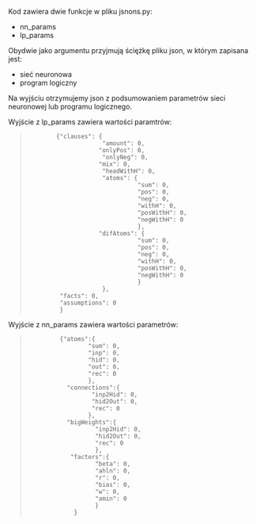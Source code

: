 Kod zawiera dwie funkcje w pliku jsnons.py:
  - nn_params
  - lp_params
  
 Obydwie jako argumentu przyjmują ściężkę pliku json, w którym zapisana jest:
   - sieć neuronowa
   - program logiczny
 
 Na wyjściu otrzymujemy json z podsumowaniem parametrów sieci neuronowej lub programu logicznego.
 
 Wyjście z lp_params zawiera wartości paramtrów:
 >             {"clauses": {
 >                          "amount": 0, 
 >                         "onlyPos": 0,
 >                          "onlyNeg": 0,
 >                         "mix": 0,
 >                          "headWithH": 0,
 >                          "atoms": {
 >                                    "sum": 0,
 >                                    "pos": 0,
 >                                    "neg": 0,
 >                                    "withH": 0,
 >                                    "posWithH": 0,
 >                                    "negWithH": 0
 >                                    },
 >                         "difAtoms": {
 >                                    "sum": 0,
 >                                    "pos": 0,
 >                                    "neg": 0,
 >                                    "withH": 0,
 >                                    "posWithH": 0,
 >                                    "negWithH": 0
 >                                    }
 >                          },
 >              "facts": 0,
 >              "assumptions": 0
 >              }
              
              
Wyjście z nn_params zawiera wartości parametrów:
 >              {"atoms":{
 >                      "sum": 0,
 >                      "inp": 0,
 >                      "hid": 0,
 >                      "out": 0,
 >                      "rec": 0
 >                      },
 >                "connections":{
 >                       "inp2Hid": 0,
 >                       "hid2Out": 0,
 >                       "rec": 0
 >                      },
 >                "bigWeights":{
 >                        "inp2Hid": 0,
 >                        "hid2Out": 0,
 >                        "rec": 0
 >                        },
 >                 "factors":{
 >                        "beta": 0,
 >                        "ahln": 0,
 >                        "r": 0,
 >                        "bias": 0,
 >                        "w": 0,
 >                        "amin": 0
 >                        }
 >                  }
